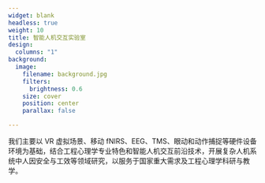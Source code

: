 ```yaml
---
widget: blank
headless: true
weight: 10
title: 智能人机交互实验室
design:
  columns: "1"
background:
  image:
    filename: background.jpg
    filters:
      brightness: 0.6
    size: cover
    position: center
    parallax: false

---
```

我们主要以 VR 虚拟场景、移动 fNIRS、EEG、TMS、眼动和动作捕捉等硬件设备环境为基础，结合工程心理学专业特色和智能人机交互前沿技术，开展复杂人机系统中人因安全与工效等领域研究，以服务于国家重大需求及工程心理学科研与教学。
